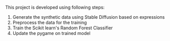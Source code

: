 This project is developed using following steps:

1. Generate the synthetic data using Stable Diffusion based on expressions
2. Preprocess the data for the training
3. Train the Scikit learn's Random Forest Classifier
4. Update the pygame on trained model